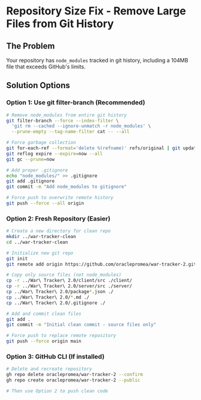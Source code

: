 # Repository Size Fix - Remove Large Files from Git History

## The Problem
Your repository has `node_modules` tracked in git history, including a 104MB file that exceeds GitHub's limits.

## Solution Options

### Option 1: Use git filter-branch (Recommended)
```bash
# Remove node_modules from entire git history
git filter-branch --force --index-filter \
  'git rm --cached --ignore-unmatch -r node_modules' \
  --prune-empty --tag-name-filter cat -- --all

# Force garbage collection
git for-each-ref --format='delete %(refname)' refs/original | git update-ref --stdin
git reflog expire --expire=now --all
git gc --prune=now

# Add proper .gitignore
echo "node_modules/" >> .gitignore
git add .gitignore
git commit -m "Add node_modules to gitignore"

# Force push to overwrite remote history
git push --force --all origin
```

### Option 2: Fresh Repository (Easier)
```bash
# Create a new directory for clean repo
mkdir ../war-tracker-clean
cd ../war-tracker-clean

# Initialize new git repo
git init
git remote add origin https://github.com/oraclepromea/war-tracker-2.git

# Copy only source files (not node_modules)
cp -r ../War\ Tracker\ 2.0/client/src ./client/
cp -r ../War\ Tracker\ 2.0/server/src ./server/
cp ../War\ Tracker\ 2.0/package*.json ./
cp ../War\ Tracker\ 2.0/*.md ./
cp ../War\ Tracker\ 2.0/.gitignore ./

# Add and commit clean files
git add .
git commit -m "Initial clean commit - source files only"

# Force push to replace remote repository
git push --force origin main
```

### Option 3: GitHub CLI (If installed)
```bash
# Delete and recreate repository
gh repo delete oraclepromea/war-tracker-2 --confirm
gh repo create oraclepromea/war-tracker-2 --public

# Then use Option 2 to push clean code
```
